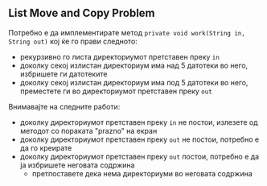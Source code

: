 List Move and Copy Problem
--

Потребно е да имплементирате метод `private void work(String in, String out)` кој ќе го прави следното:

 - рекурзивно го листа директориумот претставен преку `in`
 - доколку секој излистан директориум има над 5 датотеки во него, избришете ги датотеките
 - доколку секој излистан директориум има под 5 датотеки во него, преместете ги во директориумот претставен преку `out`

Внимавајте на следните работи:

 - доколку директориумот претставен преку `in` не постои, излезете од методот со пораката "prazno" на екран
 - доколку директориумот претставен преку `out` не постои, потребно е да го креирате
 - доколку директориумот претставен преку `out` постои, потребно е да ја избришете неговата содржина
    - претпоставете дека нема директориуми во неговата содржина
